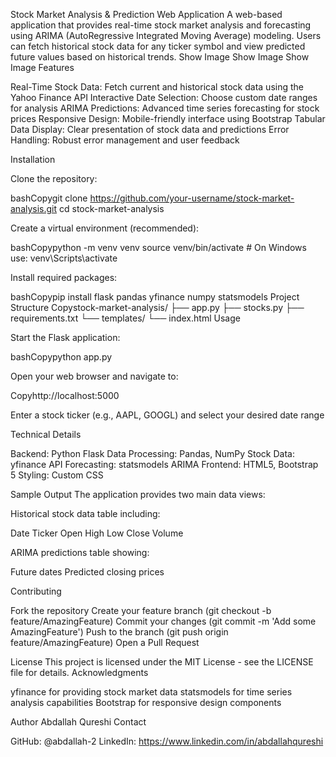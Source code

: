 Stock Market Analysis & Prediction Web Application
A web-based application that provides real-time stock market analysis and forecasting using ARIMA (AutoRegressive Integrated Moving Average) modeling. Users can fetch historical stock data for any ticker symbol and view predicted future values based on historical trends.
Show Image
Show Image
Show Image
Features

Real-Time Stock Data: Fetch current and historical stock data using the Yahoo Finance API
Interactive Date Selection: Choose custom date ranges for analysis
ARIMA Predictions: Advanced time series forecasting for stock prices
Responsive Design: Mobile-friendly interface using Bootstrap
Tabular Data Display: Clear presentation of stock data and predictions
Error Handling: Robust error management and user feedback

Installation

Clone the repository:

bashCopygit clone https://github.com/your-username/stock-market-analysis.git
cd stock-market-analysis

Create a virtual environment (recommended):

bashCopypython -m venv venv
source venv/bin/activate  # On Windows use: venv\Scripts\activate

Install required packages:

bashCopypip install flask pandas yfinance numpy statsmodels
Project Structure
Copystock-market-analysis/
├── app.py
├── stocks.py
├── requirements.txt
└── templates/
    └── index.html
Usage

Start the Flask application:

bashCopypython app.py

Open your web browser and navigate to:

Copyhttp://localhost:5000

Enter a stock ticker (e.g., AAPL, GOOGL) and select your desired date range

Technical Details

Backend: Python Flask
Data Processing: Pandas, NumPy
Stock Data: yfinance API
Forecasting: statsmodels ARIMA
Frontend: HTML5, Bootstrap 5
Styling: Custom CSS

Sample Output
The application provides two main data views:

Historical stock data table including:

Date
Ticker
Open
High
Low
Close
Volume


ARIMA predictions table showing:

Future dates
Predicted closing prices



Contributing

Fork the repository
Create your feature branch (git checkout -b feature/AmazingFeature)
Commit your changes (git commit -m 'Add some AmazingFeature')
Push to the branch (git push origin feature/AmazingFeature)
Open a Pull Request

License
This project is licensed under the MIT License - see the LICENSE file for details.
Acknowledgments

yfinance for providing stock market data
statsmodels for time series analysis capabilities
Bootstrap for responsive design components

Author
Abdallah Qureshi
Contact

GitHub: @abdallah-2
LinkedIn: https://www.linkedin.com/in/abdallahqureshi
